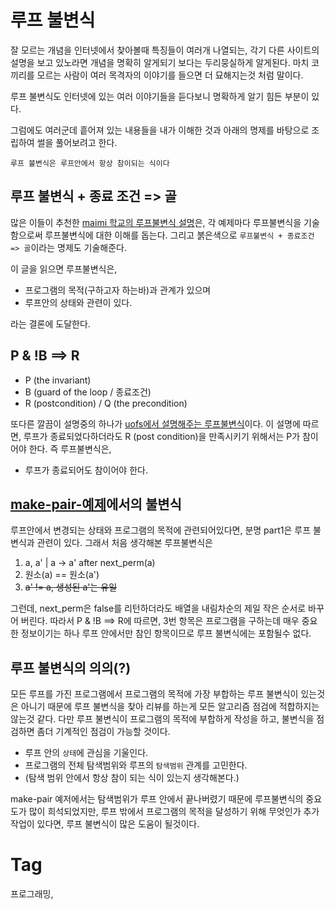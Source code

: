 루프 불변식
=========

잘 모르는 개념을 인터넷에서 찾아볼때 특징들이 여러개 나열되는, 각기 다른 사이트의 설명을 보고 있노라면 개념을 명확히 알게되기 보다는 두리뭉실하게 알게된다. 마치 코끼리를 모르는 사람이 여러 목격자의 이야기를 들으면 더 묘해지는것 처럼 말이다.

루프 불변식도 인터넷에 있는 여러 이야기들을 듣다보니 명확하게 알기 힘든 부분이 있다.

그럼에도 여러군데 흩어져 있는 내용들을 내가 이해한 것과 아래의 명제를 바탕으로 조립하여 썰을 풀어보려고 한다.

``루프 불변식은 루프안에서 항상 참이되는 식이다``

## 루프 불변식 + 종료 조건 => 골

많은 이들이 추천한 [maimi 학교의 루프불변식 설명](http://www.cs.miami.edu/home/burt/learning/Math120.1/Notes/LoopInvar.html)은, 각 예제마다 루프불변식을 기술함으로써 루프불변식에 대한 이해를 돕는다. 그리고 붉은색으로 ``루프불변식 + 종료조건 => 골``이라는 명제도 기술해준다.

이 글을 읽으면 루프불변식은,

 * 프로그램의 목적(구하고자 하는바)과 관계가 있으며
 * 루프안의 상태와 관련이 있다.

라는 결론에 도달한다.

## P & !B ==> R

 * P (the invariant)
 * B (guard of the loop / 종료조건)
 * R (postcondition) / Q (the precondition)

또다른 깔끔이 설명중의 하나가 [uofs에서 설명해주는 루프불변식](http://www.cs.uofs.edu/~mccloske/courses/cmps144/invariants_lec.html)이다. 이 설명에 따르면, 루프가 종료되었다하더라도 R (post condition)을 만족시키기 위해서는 P가 참이어야 한다. 즉 루프불변식은,

 * 루프가 종료되어도 참이어야 한다.

## [make-pair-예제](201609281810-make-pair-알고리듬.md)에서의 불변식

루프안에서 변경되는 상태와 프로그램의 목적에 관련되어있다면, 분명 part1은 루프 불변식과 관련이 있다. 그래서 처음 생각해본 루프불변식은

 1. a, a' | a -> a' after next_perm(a)
 2. 원소(a) == 원소(a')
 3. ~~a' != a, 생성된 a'는 유일~~

그런데, next_perm은 false를 리턴하더라도 배열을 내림차순의 제일 작은 순서로 바꾸어 버린다. 따라서 P & !B ==> R에 따르면, 3번 항목은 프로그램을 구하는데 매우 중요한 정보이기는 하나 루프 안에서만 참인 항목이므로 루프 불변식에는 포함될수 없다.

## 루프 불변식의 의의(?)

모든 루프를 가진 프로그램에서 프로그램의 목적에 가장 부합하는 루프 불변식이 있는것은 아니기 때문에 루프 불변식을 찾아 리뷰를 하는게 모든 알고리즘 점검에 적합하지는 않는것 같다. 다만 루프 불변식이 프로그램의 목적에 부합하게 작성을 하고, 불변식을 점검하면 좀더 기계적인 점검이 가능할 것이다.

 * 루프 안의 ``상태``에 관심을 기울인다.
 * 프로그램의 전체 탐색범위와 루프의 ``탐색범위`` 관계를 고민한다.
 * (탐색 범위 안에서 항상 참이 되는 식이 있는지 생각해본다.)

make-pair 예저에서는 탐색범위가 루프 안에서 끝나버렸기 때문에 루프불변식의 중요도가 많이 희석되었지만, 루프 밖에서 프로그램의 목적을 달성하기 위해 무엇인가 추가 작업이 있다면, 루프 불변식이 많은 도움이 될것이다.

Tag
====
프로그래밍,